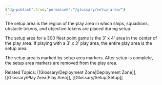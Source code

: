 ```yaml
---
{"dg-publish":true,"permalink":"/glossary/setup-area/"}
---
```


The setup area is the region of the play area in which ships, squadrons, obstacle tokens, and objective tokens are placed during setup.

The setup area for a 300 fleet point game is the 3' x 4' area in the center of the play area. If playing with a 3' x 3' play area, the entire play area is the setup area.

The setup area is marked by setup area markers. After setup is complete, the setup area markers are removed from the play area.

Related Topics: [[Glossary/Deployment Zone\|Deployment Zone]], [[Glossary/Play Area\|Play Area]], [[Glossary/Setup\|Setup]]